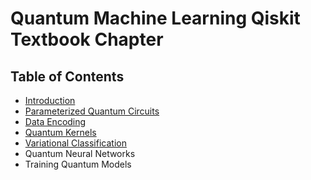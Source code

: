 # Quantum Machine Learning Qiskit Textbook Chapter

## Table of Contents
- [Introduction](introduction.ipynb)
- [Parameterized Quantum Circuits](pqc.ipynb)
- [Data Encoding](encoding.ipynb)
- [Quantum Kernels](kernel.ipynb)
- [Variational Classification](vqc.ipynb)
- Quantum Neural Networks
- Training Quantum Models
